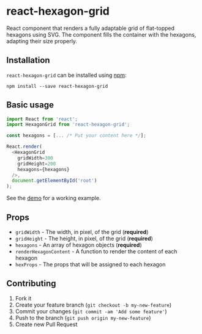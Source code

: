 # react-hexagon-grid

React component that renders a fully adaptable grid of flat-topped hexagons using SVG. The
component fills the container with the hexagons, adapting their size properly.

## Installation

`react-hexagon-grid` can be installed using [npm](https://npmjs.org/):

```
npm install --save react-hexagon-grid
```

## Basic usage

```javascript
import React from 'react';
import HexagonGrid from 'react-hexagon-grid';

const hexagons = [... /* Put your content here */];

React.render(
  <HexagonGrid
    gridWidth=300
    gridHeight=200
    hexagons={hexagons}
  />,
  document.getElementById('root')
);
```

See the [demo](./demo/) for a working example.

## Props

* `gridWidth`              - The width, in pixel, of the grid (**required**)
* `gridHeight`             - The height, in pixel, of the grid (**required**)
* `hexagons`               - An array of hexagon objects (**required**)
* `renderHexagonContent`   - A function to render the content of each hexagon
* `hexProps`               - The props that will be assigned to each hexagon

## Contributing

1. Fork it
2. Create your feature branch (`git checkout -b my-new-feature`)
3. Commit your changes (`git commit -am 'Add some feature'`)
4. Push to the branch (`git push origin my-new-feature`)
5. Create new Pull Request
